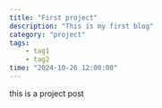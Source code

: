 ```yaml
---
title: "First project"
description: "This is my first blog"
category: "project"
tags: 
    - tag1
    - tag2
time: "2024-10-26 12:00:00"
---
```


this is a project post
